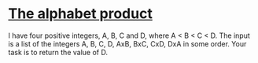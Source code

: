 # [The alphabet product](https://www.codewars.com/kata/the-alphabet-product "https://www.codewars.com/kata/63b06ea0c9e1ce000f1e2407")

I have four positive integers, A, B, C and D, where A < B < C < D. The input is a list of the
integers A, B, C, D, AxB, BxC, CxD, DxA in some order. Your task is to return the value of D.